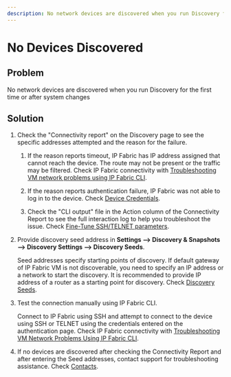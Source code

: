```yaml
---
description: No network devices are discovered when you run Discovery for the first time or after system changes.
---
```


# No Devices Discovered

## Problem

No network devices are discovered when you run Discovery for the first
time or after system changes

## Solution

1.  Check the "Connectivity report" on the Discovery page to see the
    specific addresses attempted and the reason for the failure.
    
    1.  If the reason reports timeout, IP Fabric has IP address assigned
        that cannot reach the device. The route may not be present or
        the traffic may be filtered. Check IP Fabric connectivity
        with [Troubleshooting VM network problems using IP Fabric
        CLI](../../../../System_Administration/Command_Line_Interface/How_to/troubleshooting.md).
        
    2.  If the reason reports authentication failure, IP Fabric was not
        able to log in to the device. Check [Device
        Credentials](../../../../IP_Fabric_Settings/Discovery_and_Snapshots/Discovery_Settings/device_credentials.md).
        
    3.  Check the "CLI output" file in the Action column of the
        Connectivity Report to see the full interaction log to help you
        troubleshoot the issue. Check [Fine-Tune SSH/TELNET
        parameters](finetune-ssh-telnet.md).

2.  Provide discovery seed address in **Settings --> Discovery & Snapshots -->
    Discovery Settings --> Discovery Seeds**.

    Seed addresses specify starting points of discovery. If default
    gateway of IP Fabric VM is not discoverable, you need to specify
    an IP address or a network to start the discovery. It is
    recommended to provide IP address of a router as a starting
    point for discovery. Check [Discovery
    Seeds](../../../../IP_Fabric_Settings/Discovery_and_Snapshots/Discovery_Settings/discovery_seeds.md).

3.  Test the connection manually using IP Fabric CLI.

    Connect to IP Fabric using SSH and attempt to connect to the
    device using SSH or TELNET using the credentials entered on the
    authentication page. Check IP Fabric connectivity
    with [Troubleshooting VM Network Problems Using IP Fabric
    CLI](../../../../System_Administration/Command_Line_Interface/How_to/troubleshooting.md).

4.  If no devices are discovered after checking the Connectivity Report
    and after entering the Seed addresses, contact support for
    troubleshooting assistance. Check [Contacts](../../../../support/index.md#contact).
